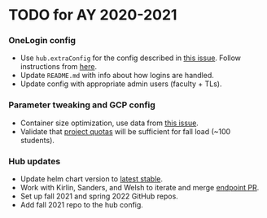 # TODO for AY 2020-2021

### OneLogin config

* Use `hub.extraConfig` for the config described in [this
  issue](https://github.com/Rhodes-CS-Department/jupyterhub-deployment/issues/15).
  Follow instructions from
  [here](https://zero-to-jupyterhub.readthedocs.io/en/stable/administrator/advanced.html#arbitrary-extra-code-and-configuration-in-jupyterhub-config-py).
* Update `README.md` with info about how logins are handled.
* Update config with appropriate admin users (faculty + TLs).

### Parameter tweaking and GCP config

* Container size optimization, use data from [this
  issue](https://github.com/Rhodes-CS-Department/jupyterhub-deployment/issues/4).
* Validate that [project
  quotas](https://console.cloud.google.com/iam-admin/quotas?project=rhodes-cs)
  will be sufficient for fall load (~100 students).

### Hub updates

* Update helm chart version to [latest
  stable](https://jupyterhub.github.io/helm-chart/).
* Work with Kirlin, Sanders, and Welsh to iterate and merge [endpoint
  PR](https://github.com/Rhodes-CS-Department/comp141-libraries/pull/5).
* Set up fall 2021 and spring 2022 GitHub repos.
* Add fall 2021 repo to the hub config.

